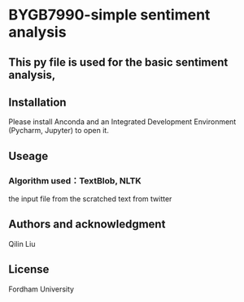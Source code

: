 # BYGB7990-simple sentiment analysis
## This py file is used for the basic sentiment analysis,

## Installation
Please install Anconda and an Integrated Development Environment (Pycharm, Jupyter) to open it.

## Useage
### Algorithm used：TextBlob, NLTK
the input file from the scratched text from twitter

## Authors and acknowledgment
Qilin Liu

## License
Fordham University
